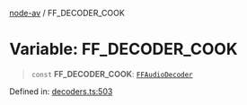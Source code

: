[node-av](../globals.md) / FF\_DECODER\_COOK

# Variable: FF\_DECODER\_COOK

> `const` **FF\_DECODER\_COOK**: [`FFAudioDecoder`](../type-aliases/FFAudioDecoder.md)

Defined in: [decoders.ts:503](https://github.com/seydx/av/blob/f8631fc881b394300b1479f511d55cf1c370a87f/src/constants/decoders.ts#L503)
